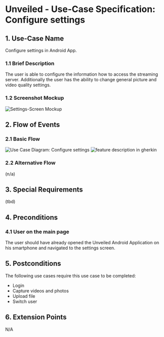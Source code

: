 # Unveiled - Use-Case Specification: Configure settings

## 1. Use-Case Name
Configure settings in Android App.

### 1.1 Brief Description
The user is able to configure the information how to access the streaming server. Additionally the user has the ability to change general picture and video quality settings.

### 1.2 Screenshot Mockup
![][screenshot]

## 2. Flow of Events

### 2.1 Basic Flow
![][basic flow]
![][gherkin]

### 2.2 Alternative Flow
(n/a)


## 3. Special Requirements
(tbd)


## 4. Preconditions
### 4.1 User on the main page
The user should have already opened the Unveiled Android Application on his smartphone and navigated to the settings screen.


## 5. Postconditions
The following use cases require this use case to be completed:
- Login
- Capture videos and photos
- Upload file
- Switch user


## 6. Extension Points
N/A

<!-- Link definitions: -->
[basic flow]: https://raw.githubusercontent.com/SAS-Systems/Unveiled-Documentation/master/Bilder/UC_Diagrams/UC_Diagram_Configure_settings.png "Use Case Diagram: Configure settings"

[screenshot]: https://raw.githubusercontent.com/SAS-Systems/Unveiled-Documentation/master/Bilder/Mockup_AndroidApp/Settings.PNG "Settings-Screen Mockup"

[gherkin]: https://raw.githubusercontent.com/SAS-Systems/Unveiled-Documentation/master/Bilder/Gherkin_Features/feature_settings.PNG "feature description in gherkin"

